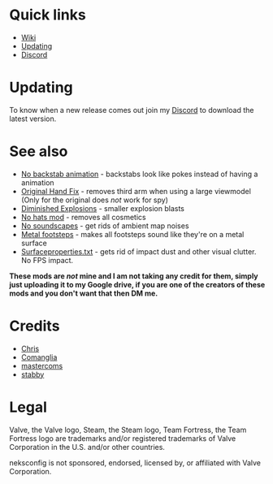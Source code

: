 # Quick links
* [Wiki](https://github.com/nekfresh/neksconfig/wiki)
* [Updating](#updating)
* [Discord](https://discord.gg/PFFs4hN)

# Updating
To know when a new release comes out join my [Discord](https://discord.gg/PFFs4hN) to download the latest version.

# See also
* [No backstab animation](https://drive.google.com/drive/folders/1FrevlL2Q5w77DKSa7vbyVzr_g9IXzopB?usp=sharing) - backstabs look like pokes instead of having a animation
* [Original Hand Fix](https://drive.google.com/file/d/1xbLqEZSXZMe2zauGzq_8AokXhF6-2PRN/view?usp=sharing) - removes third arm when using a large viewmodel (Only for the original does _not_ work for spy)
* [Diminished Explosions](https://drive.google.com/file/d/1BkKbRF4IFUQJa2FFRZgfdq4ya0F4OfBp/view?usp=sharing) - smaller explosion blasts
* [No hats mod](https://drive.google.com/file/d/1LCiGPnb9x77lFGktuQpMs1N9Sqdp-yut/view?usp=sharing) - removes all cosmetics
* [No soundscapes](https://drive.google.com/file/d/17BWQMJbOvlZepL9SwMRvXC3J9uoFvuBm/view?usp=sharing) - get rids of ambient map noises
* [Metal footsteps](https://drive.google.com/file/d/1aYNk6cnDj-dGEU06s_dITv9v3aOtjreS/view?usp=sharing) - makes all footsteps sound like they're on a metal surface
* [Surfaceproperties.txt](https://drive.google.com/file/d/1Sha0nkpYkaLZEkbfVDKg5EDGsnPJEDLa/view?usp=sharing) - gets rid of impact dust and other visual clutter. No FPS impact.

**These mods are _not_ mine and I am not taking any credit for them, simply just uploading it to my Google drive, if you are one of the creators of these mods and you don't want that then DM me.**

# Credits
* [Chris](https://chrisdown.name/tf2/)
* [Comanglia](https://www.teamfortress.tv/25328/comanglias-config-fps-guide)
* [mastercoms](https://github.com/mastercoms/)
* [stabby](https://www.youtube.com/user/stabbyvideo)

# Legal
Valve, the Valve logo, Steam, the Steam logo, Team Fortress, the Team Fortress logo are trademarks and/or registered trademarks of Valve Corporation in the U.S. and/or other countries.

neksconfig is not sponsored, endorsed, licensed by, or affiliated with Valve Corporation.
